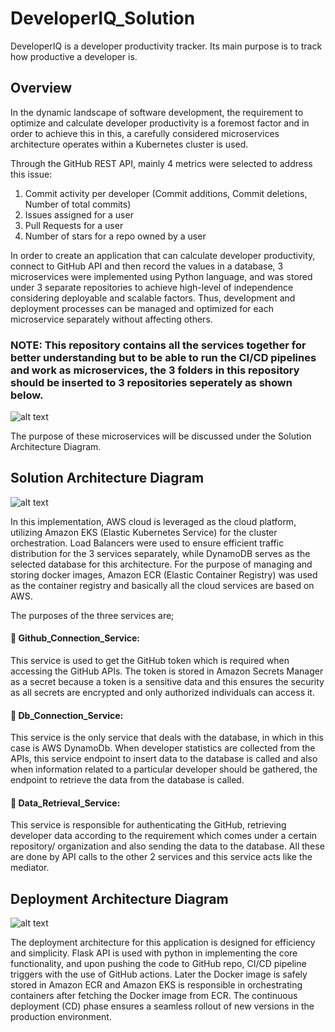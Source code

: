 # DeveloperIQ_Solution

DeveloperIQ is a developer productivity tracker. Its main purpose is to track how productive a developer is.

## Overview

In the dynamic landscape of software development, the requirement to optimize and calculate developer productivity is a foremost factor and in order to achieve this in this, a carefully considered microservices architecture operates within a Kubernetes cluster is used.

Through the GitHub REST API, mainly 4 metrics were selected to address this issue:

  1.	Commit activity per developer (Commit additions, Commit deletions, Number of total commits)
  2.	Issues assigned for a user
  3.	Pull Requests for a user
  4.	Number of stars for a repo owned by a user

In order to create an application that can calculate developer productivity, connect to GitHub API and then record the values in a database, 3 microservices were implemented using Python language, and was stored under 3 separate repositories to achieve high-level of independence considering deployable and scalable factors. Thus, development and deployment processes can be managed and optimized for each microservice separately without affecting others.

### NOTE: This repository contains all the services together for better understanding but to be able to run the CI/CD pipelines and work as microservices, the 3 folders in this repository should be inserted to 3 repositories seperately as shown below.

![alt text](https://github.com/dinisurunisal/DeveloperIQ_Solution/blob/main/images/repository_structure.png?raw=true)

The purpose of these microservices will be discussed under the Solution Architecture Diagram.


## Solution Architecture Diagram 

![alt text](https://github.com/dinisurunisal/DeveloperIQ_Solution/blob/main/images/solution_architecture_dig.png?raw=true)

In this implementation, AWS cloud is leveraged as the cloud platform, utilizing Amazon EKS (Elastic Kubernetes Service) for the cluster orchestration. Load Balancers were used to ensure efficient traffic distribution for the 3 services separately, while DynamoDB serves as the selected database for this architecture. For the purpose of managing and storing docker images, Amazon ECR (Elastic Container Registry) was used as the container registry and basically all the cloud services are based on AWS.

The purposes of the three services are;

#### 	Github_Connection_Service:

This service is used to get the GitHub token which is required when accessing the GitHub APIs. The token is stored in Amazon Secrets Manager as a secret because a token is a sensitive data and this ensures the security as all secrets are encrypted and only authorized individuals can access it.

#### 	Db_Connection_Service:

This service is the only service that deals with the database, in which in this case is AWS DynamoDb. When developer statistics are collected from the APIs, this service endpoint to insert data to the database is called and also when information related to a particular developer should be gathered, the endpoint to retrieve the data from the database is called.

#### 	Data_Retrieval_Service:

This service is responsible for authenticating the GitHub, retrieving developer data according to the requirement which comes under a certain repository/ organization and also sending the data to the database. All these are done by API calls to the other 2 services and this service acts like the mediator.


## Deployment Architecture Diagram 

![alt text](https://github.com/dinisurunisal/DeveloperIQ_Solution/blob/main/images/deployment_architecture_dig.png?raw=true)

The deployment architecture for this application is designed for efficiency and simplicity. Flask API is used with python in implementing the core functionality, and upon pushing the code to GitHub repo, CI/CD pipeline triggers with the use of GitHub actions. Later the Docker image is safely stored in Amazon ECR and Amazon EKS is responsible in orchestrating containers after fetching the Docker image from ECR. The continuous deployment (CD) phase ensures a seamless rollout of new versions in the production environment.
